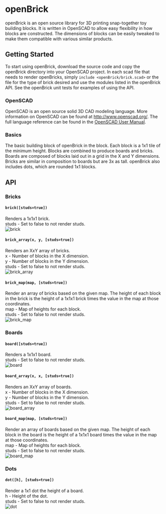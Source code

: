 # openBrick

openBrick is an open source library for 3D printing snap-together toy building blocks.  It is written in OpenSCAD to allow easy flexibility in how blocks are constructed.  The dimensions of blocks can be easily tweaked to make them compatible with various similar products.

## Getting Started

To start using openBrick, download the source code and copy the openBrick directory into your OpenSCAD project.  In each scad file that needs to render openBricks, simply `include <openBrick/brick.scad>` or the file for the type of brick desired and use the modules listed in the openBrick API.  See the openBrick unit tests for examples of using the API.

### OpenSCAD

OpenSCAD is an open source solid 3D CAD modeling language.  More information on OpenSCAD can be found at http://www.openscad.org/.  The full language reference can be found in the [OpenSCAD User Manual](https://en.wikibooks.org/wiki/OpenSCAD_User_Manual/The_OpenSCAD_Language).

### Basics

The basic building block of openBrick in the block.  Each block is a 1x1 tile of the minimum height.  Blocks are combined to produce boards and bricks.  Boards are composed of blocks laid out in a grid in the X and Y dimensions.  Bricks are similar in composition to boards but are 3x as tall.  openBrick also includes dots, which are rounded 1x1 blocks.

## API

### Bricks

#### `brick([studs=true])`
Renders a 1x1x1 brick.  
studs - Set to false to not render studs.  
![brick](images/brick.png)

#### `brick_array(x, y, [studs=true])`
Renders an XxY array of bricks.  
x - Number of blocks in the X dimension.  
y - Number of blocks in the Y dimension.  
studs - Set to false to not render studs.  
![brick_array](images/brick_array.png)

#### `brick_map(map, [studs=true])`
Render an array of bricks based on the given map.  The height of each block in the brick is the height of a 1x1x1 brick times the value in the map at those coordinates.  
map - Map of heights for each block.  
studs - Set to false to not render studs.  
![brick_map](images/brick_map.png)

### Boards

#### `board([studs=true])`
 Renders a 1x1x1 board.  
 studs - Set to false to not render studs.  
 ![board](images/board.png)

#### `board_array(x, x, [studs=true])`
Renders an XxY array of boards.  
x - Number of blocks in the X dimension.  
y - Number of blocks in the Y dimension.  
studs - Set to false to not render studs.  
![board_array](images/board_array.png)

#### `board_map(map, [studs=true])`
Render an array of boards based on the given map.  The height of each block in the board is the height of a 1x1x1 board times the value in the map at those coordinates.  
map - Map of heights for each block.  
studs - Set to false to not render studs.  
![board_map](images/board_map.png)

### Dots

#### `dot([h], [studs=true])`
Render a 1x1 dot the height of a board.  
h - Height of the dot.  
studs - Set to false to not render studs.  
![dot](images/dot.png)
